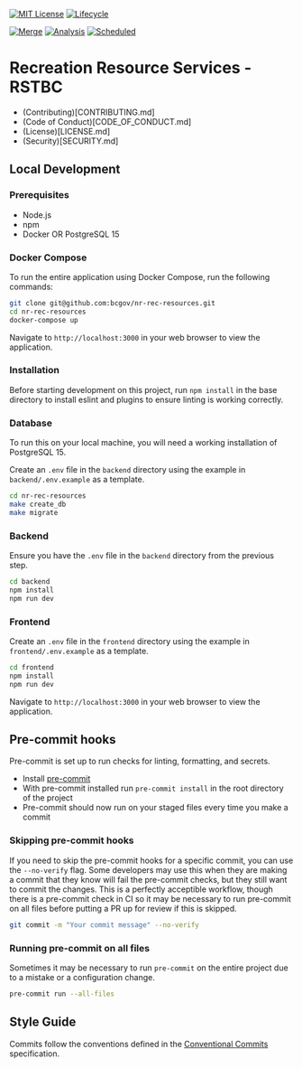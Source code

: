 [![MIT License](https://img.shields.io/github/license/bcgov/quickstart-openshift.svg)](/LICENSE)
[![Lifecycle](https://img.shields.io/badge/Lifecycle-Experimental-339999)](https://github.com/bcgov/repomountie/blob/master/doc/lifecycle-badges.md)

[![Merge](https://github.com/bcgov/quickstart-openshift/actions/workflows/merge.yml/badge.svg)](https://github.com/bcgov/nr-rec-resources/actions/workflows/merge.yml)
[![Analysis](https://github.com/bcgov/quickstart-openshift/actions/workflows/analysis.yml/badge.svg)](https://github.com/bcgov/nr-rec-resources/actions/workflows/analysis.yml)
[![Scheduled](https://github.com/bcgov/quickstart-openshift/actions/workflows/scheduled.yml/badge.svg)](https://github.com/bcgov/nr-rec-resources/actions/workflows/scheduled.yml)


# Recreation Resource Services - RSTBC

- (Contributing)[CONTRIBUTING.md]
- (Code of Conduct)[CODE_OF_CONDUCT.md]
- (License)[LICENSE.md]
- (Security)[SECURITY.md]

## Local Development

### Prerequisites

- Node.js
- npm
- Docker OR PostgreSQL 15

### Docker Compose

To run the entire application using Docker Compose, run the following commands:

```bash
git clone git@github.com:bcgov/nr-rec-resources.git
cd nr-rec-resources
docker-compose up
```

Navigate to `http://localhost:3000` in your web browser to view the application.

### Installation

Before starting development on this project, run `npm install` in the base
directory to install eslint and plugins to ensure linting is working correctly.

### Database

To run this on your local machine, you will need a working installation of
PostgreSQL 15.

Create an `.env` file in the `backend` directory using the example in
`backend/.env.example` as a template.

```bash
cd nr-rec-resources
make create_db
make migrate
```

### Backend

Ensure you have the `.env` file in the `backend` directory from the previous
step.

```bash
cd backend
npm install
npm run dev
```

### Frontend

Create an `.env` file in the `frontend` directory using the example in
`frontend/.env.example` as a template.

```bash
cd frontend
npm install
npm run dev
```

Navigate to `http://localhost:3000` in your web browser to view the application.

## Pre-commit hooks

Pre-commit is set up to run checks for linting, formatting, and secrets.

- Install [pre-commit](https://pre-commit.com/)
- With pre-commit installed run `pre-commit install` in the root directory of
  the project
- Pre-commit should now run on your staged files every time you make a commit

### Skipping pre-commit hooks

If you need to skip the pre-commit hooks for a specific commit, you can use the
`--no-verify` flag. Some developers may use this when they are making a commit
that they know will fail the pre-commit checks, but they still want to commit
the changes. This is a perfectly acceptible workflow, though there is a
pre-commit check in CI so it may be necessary to run pre-commit on all files
before putting a PR up for review if this is skipped.

```bash
git commit -m "Your commit message" --no-verify
```

### Running pre-commit on all files

Sometimes it may be necessary to run `pre-commit` on the entire project due to a
mistake or a configuration change.

```bash
pre-commit run --all-files
```

## Style Guide

Commits follow the conventions defined in the
[Conventional Commits](https://www.conventionalcommits.org/en/v1.0.0/)
specification.
